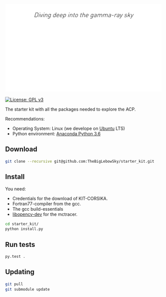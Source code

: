 ![img](readme/show.gif)

[![License: GPL v3](https://img.shields.io/badge/License-GPL%20v3-blue.svg)](https://www.gnu.org/licenses/gpl-3.0)

The starter kit with all the packages needed to explore the ACP.

Recommendations:
- Operating System: Linux (we develope on [Ubuntu](https://www.ubuntu.com/download/desktop) LTS)
- Python environment: [Anaconda Python 3.6](https://www.continuum.io/DOWNLOADS)

## Download
```bash
git clone --recursive git@github.com:TheBigLebowSky/starter_kit.git
```

## Install

You need:

* Credentials for the download of KIT-CORSIKA.
* Fortran77-compiler from the gcc.
* The gcc build-essentials
* [libopencv-dev](https://github.com/TheBigLebowSky/mctracer) for the mctracer.

```bash
cd starter_kit/
python install.py
```

## Run tests
```bash
py.test .
```

## Updating

```bash
git pull
git submodule update
```